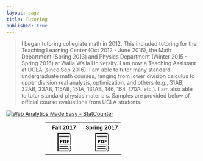 ```yaml
---
layout: page
title: Tutoring
published: true
---
```


> I began tutoring collegiate math in 2012. This included tutoring for the Teaching Learning Center (Oct 2012 - June 2016), the Math Department (Spring 2013) and Physics Department (Winter 2015 - Spring 2016) at Walla Walla University. I am now a Teaching Assistant at UCLA (since Sep 2016). I am able to tutor many standard undergraduate math courses, ranging from lower division calculus to upper division real analysis, optimization, and others (e.g., 31AB, 32AB, 33AB, 115AB, 151A, 131AB, 146, 164, 170A, etc.). I am also able to tutor standard physics materials. Samples are provided below of official course evaluations from UCLA students.

<div class="featured">
  <!-- Start of StatCounter Code for Default Guide -->
  <script type="text/javascript">
  var sc_project=11458818; 
  var sc_invisible=0; 
  var sc_security="c3a494a0"; 
  var scJsHost = (("https:" == document.location.protocol) ?
  "https://secure." : "http://www.");
  document.write("<sc"+"ript type='text/javascript' src='" + scJsHost+
  "statcounter.com/counter/counter.js'></"+"script>");
  </script>
  <noscript><div class="statcounter"><a title="Web Analytics Made Easy -
  StatCounter" href="http://statcounter.com/" target="_blank"><img
  class="statcounter" src="//c.statcounter.com/11458818/0/c3a494a0/0/"
  alt="Web Analytics Made Easy - StatCounter"></a></div></noscript>
  <!-- End of StatCounter Code for Default Guide -->
</div>

<div class = "featured">
  <center>
  <table style="width: 300px; background-color:rgba(0, 0, 0, 0);">
    <tr>
      <th align="center">Fall 2017</th>
      <th align="center">Spring 2017</th>
    </tr>
    <tr>
      <td align="center" width = "50%">
        <div class="brightness">
          <a href="public/course-evals/2017F-MATH-146-Heaton-Evals.pdf"><img src="/public/images/preprint-icon2.png" alt="Spring 2017" class="image" style="width:50px">
          </a> 
        </div>
      </td>
      <td align="center" width = "50%">
        <div class="brightness">
          <a href="/public/course-evals/2017S-MATH-164-Heaton-Evals.pdf"><img src="/public/images/preprint-icon2.png" alt="Fall 2018" class="image" style="width:50px">
          </a> 
        </div>
      </td>  
    </tr>
  </table>
  </center>
</div> 

